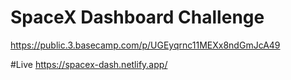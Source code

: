 # SpaceX Dashboard Challenge
https://public.3.basecamp.com/p/UGEyqrnc11MEXx8ndGmJcA49

#Live
https://spacex-dash.netlify.app/
